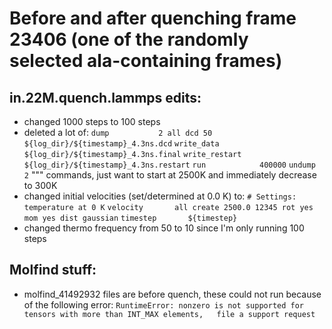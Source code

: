 # Before and after quenching frame 23406 (one of the randomly selected ala-containing frames)

## in.22M.quench.lammps edits:

* changed 1000 steps to 100 steps
* deleted a lot of:
`dump           2 all dcd 50 ${log_dir}/${timestamp}_4.3ns.dcd`
`write_data     ${log_dir}/${timestamp}_4.3ns.final`
`write_restart  ${log_dir}/${timestamp}_4.3ns.restart`
`run            400000`
`undump         2`
"""
  commands, just want to start at 2500K and immediately decrease to 300K
* changed initial velocities (set/determined at 0.0 K) to:
`# Settings: temperature at 0 K`
`velocity       all create 2500.0 12345 rot yes mom yes dist gaussian`
`timestep       ${timestep}`
* changed thermo frequency from 50 to 10 since I'm only running 100 steps

## Molfind stuff: 

* molfind_41492932 files are before quench, these could not run because of the following error:
`RuntimeError: nonzero is not supported for tensors with more than INT_MAX elements,   file a support request`

